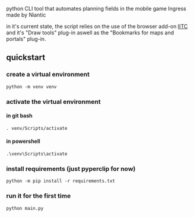 python CLI tool that automates planning fields in the mobile game Ingress made by Niantic

in it's current state, the script relies on the use of the browser add-on [IITC](https://github.com/IITC-CE/ingress-intel-total-conversion) and it's "Draw tools" plug-in aswell as the "Bookmarks for maps and portals" plug-in.

## quickstart
### create a virtual environment
```
python -m venv venv
```
### activate the virtual environment
#### in git bash
```
. venv/Scripts/activate
```
#### in powershell
```
.\venv\Scripts\activate
```
### install requirements (just pyperclip for now)
```
python -m pip install -r requirements.txt
```
### run it for the first time
```
python main.py
```

